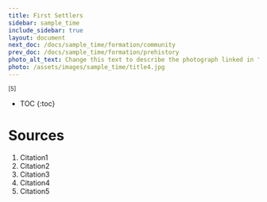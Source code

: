 ```yaml
---
title: First Settlers
sidebar: sample_time
include_sidebar: true
layout: document
next_doc: /docs/sample_time/formation/community
prev_doc: /docs/sample_time/formation/prehistory
photo_alt_text: Change this text to describe the photograph linked in "photo".
photo: /assets/images/sample_time/title4.jpg
---
```


<sup>[5]</sup>

* TOC
{:toc}

# Sources

1. Citation1
2. Citation2
3. Citation3
4. Citation4
5. Citation5
